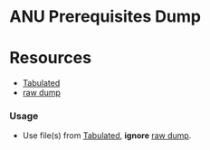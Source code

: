 # ANU Prerequisites Dump

# Resources

  - [Tabulated][caRD]
  - [raw dump][caT]
  
### Usage

 - Use file(s) from [Tabulated][caRD], **ignore** [raw dump][caT].

   [caT]: <https://github.com/AICourseSelection/courseai/tree/master/Data%20Collection/Prerequisites_Dump/Tabulated>
   [caRD]: <https://github.com/AICourseSelection/courseai/tree/master/Data%20Collection/Prerequisites_Dump/raw%20dump>
  

